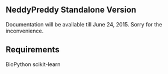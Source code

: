 NeddyPreddy Standalone Version
------------------------------

Documentation will be available till June 24, 2015.
Sorry for the inconvenience.

Requirements
------------
BioPython
scikit-learn